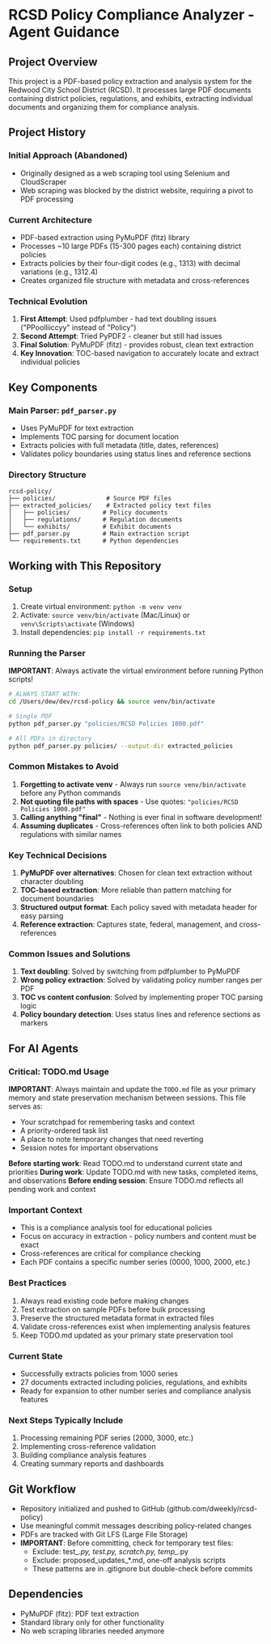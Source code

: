 # RCSD Policy Compliance Analyzer - Agent Guidance

## Project Overview

This project is a PDF-based policy extraction and analysis system for the Redwood City School District (RCSD). It processes large PDF documents containing district policies, regulations, and exhibits, extracting individual documents and organizing them for compliance analysis.

## Project History

### Initial Approach (Abandoned)
- Originally designed as a web scraping tool using Selenium and CloudScraper
- Web scraping was blocked by the district website, requiring a pivot to PDF processing

### Current Architecture
- PDF-based extraction using PyMuPDF (fitz) library
- Processes ~10 large PDFs (15-300 pages each) containing district policies
- Extracts policies by their four-digit codes (e.g., 1313) with decimal variations (e.g., 1312.4)
- Creates organized file structure with metadata and cross-references

### Technical Evolution
1. **First Attempt**: Used pdfplumber - had text doubling issues ("PPoolliiccyy" instead of "Policy")
2. **Second Attempt**: Tried PyPDF2 - cleaner but still had issues
3. **Final Solution**: PyMuPDF (fitz) - provides robust, clean text extraction
4. **Key Innovation**: TOC-based navigation to accurately locate and extract individual policies

## Key Components

### Main Parser: `pdf_parser.py`
- Uses PyMuPDF for text extraction
- Implements TOC parsing for document location
- Extracts policies with full metadata (title, dates, references)
- Validates policy boundaries using status lines and reference sections

### Directory Structure
```
rcsd-policy/
├── policies/              # Source PDF files
├── extracted_policies/    # Extracted policy text files
│   ├── policies/         # Policy documents
│   ├── regulations/      # Regulation documents
│   └── exhibits/         # Exhibit documents
├── pdf_parser.py         # Main extraction script
└── requirements.txt      # Python dependencies
```

## Working with This Repository

### Setup
1. Create virtual environment: `python -m venv venv`
2. Activate: `source venv/bin/activate` (Mac/Linux) or `venv\Scripts\activate` (Windows)
3. Install dependencies: `pip install -r requirements.txt`

### Running the Parser
**IMPORTANT**: Always activate the virtual environment before running Python scripts!
```bash
# ALWAYS START WITH:
cd /Users/dew/dev/rcsd-policy && source venv/bin/activate

# Single PDF
python pdf_parser.py "policies/RCSD Policies 1000.pdf"

# All PDFs in directory
python pdf_parser.py policies/ --output-dir extracted_policies
```

### Common Mistakes to Avoid
1. **Forgetting to activate venv** - Always run `source venv/bin/activate` before any Python commands
2. **Not quoting file paths with spaces** - Use quotes: `"policies/RCSD Policies 1000.pdf"`
3. **Calling anything "final"** - Nothing is ever final in software development!
4. **Assuming duplicates** - Cross-references often link to both policies AND regulations with similar names

### Key Technical Decisions

1. **PyMuPDF over alternatives**: Chosen for clean text extraction without character doubling
2. **TOC-based extraction**: More reliable than pattern matching for document boundaries
3. **Structured output format**: Each policy saved with metadata header for easy parsing
4. **Reference extraction**: Captures state, federal, management, and cross-references

### Common Issues and Solutions

1. **Text doubling**: Solved by switching from pdfplumber to PyMuPDF
2. **Wrong policy extraction**: Solved by validating policy number ranges per PDF
3. **TOC vs content confusion**: Solved by implementing proper TOC parsing logic
4. **Policy boundary detection**: Uses status lines and reference sections as markers

## For AI Agents

### Critical: TODO.md Usage
**IMPORTANT**: Always maintain and update the `TODO.md` file as your primary memory and state preservation mechanism between sessions. This file serves as:
- Your scratchpad for remembering tasks and context
- A priority-ordered task list
- A place to note temporary changes that need reverting
- Session notes for important observations

**Before starting work**: Read TODO.md to understand current state and priorities
**During work**: Update TODO.md with new tasks, completed items, and observations
**Before ending session**: Ensure TODO.md reflects all pending work and context

### Important Context
- This is a compliance analysis tool for educational policies
- Focus on accuracy in extraction - policy numbers and content must be exact
- Cross-references are critical for compliance checking
- Each PDF contains a specific number series (0000, 1000, 2000, etc.)

### Best Practices
1. Always read existing code before making changes
2. Test extraction on sample PDFs before bulk processing
3. Preserve the structured metadata format in extracted files
4. Validate cross-references exist when implementing analysis features
5. Keep TODO.md updated as your primary state preservation tool

### Current State
- Successfully extracts policies from 1000 series
- 27 documents extracted including policies, regulations, and exhibits
- Ready for expansion to other number series and compliance analysis features

### Next Steps Typically Include
1. Processing remaining PDF series (2000, 3000, etc.)
2. Implementing cross-reference validation
3. Building compliance analysis features
4. Creating summary reports and dashboards

## Git Workflow
- Repository initialized and pushed to GitHub (github.com/dweekly/rcsd-policy)
- Use meaningful commit messages describing policy-related changes
- PDFs are tracked with Git LFS (Large File Storage)
- **IMPORTANT**: Before committing, check for temporary test files:
  - Exclude: test_*.py, *_test.py, scratch_*.py, temp_*.py
  - Exclude: proposed_updates_*.md, one-off analysis scripts
  - These patterns are in .gitignore but double-check before commits

## Dependencies
- PyMuPDF (fitz): PDF text extraction
- Standard library only for other functionality
- No web scraping libraries needed anymore